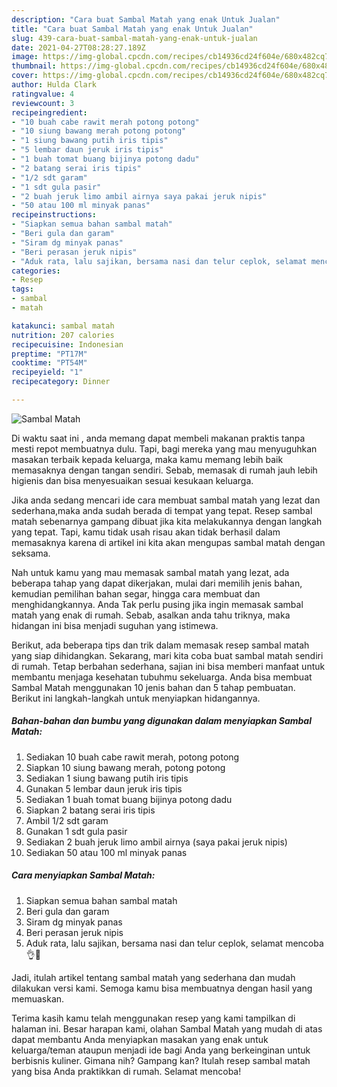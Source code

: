 ```yaml
---
description: "Cara buat Sambal Matah yang enak Untuk Jualan"
title: "Cara buat Sambal Matah yang enak Untuk Jualan"
slug: 439-cara-buat-sambal-matah-yang-enak-untuk-jualan
date: 2021-04-27T08:28:27.189Z
image: https://img-global.cpcdn.com/recipes/cb14936cd24f604e/680x482cq70/sambal-matah-foto-resep-utama.jpg
thumbnail: https://img-global.cpcdn.com/recipes/cb14936cd24f604e/680x482cq70/sambal-matah-foto-resep-utama.jpg
cover: https://img-global.cpcdn.com/recipes/cb14936cd24f604e/680x482cq70/sambal-matah-foto-resep-utama.jpg
author: Hulda Clark
ratingvalue: 4
reviewcount: 3
recipeingredient:
- "10 buah cabe rawit merah potong potong"
- "10 siung bawang merah potong potong"
- "1 siung bawang putih iris tipis"
- "5 lembar daun jeruk iris tipis"
- "1 buah tomat buang bijinya potong dadu"
- "2 batang serai iris tipis"
- "1/2 sdt garam"
- "1 sdt gula pasir"
- "2 buah jeruk limo ambil airnya saya pakai jeruk nipis"
- "50 atau 100 ml minyak panas"
recipeinstructions:
- "Siapkan semua bahan sambal matah"
- "Beri gula dan garam"
- "Siram dg minyak panas"
- "Beri perasan jeruk nipis"
- "Aduk rata, lalu sajikan, bersama nasi dan telur ceplok, selamat mencoba👌🤩"
categories:
- Resep
tags:
- sambal
- matah

katakunci: sambal matah 
nutrition: 207 calories
recipecuisine: Indonesian
preptime: "PT17M"
cooktime: "PT54M"
recipeyield: "1"
recipecategory: Dinner

---
```



![Sambal Matah](https://img-global.cpcdn.com/recipes/cb14936cd24f604e/680x482cq70/sambal-matah-foto-resep-utama.jpg)

Di waktu  saat ini , anda memang dapat membeli makanan praktis tanpa mesti repot membuatnya dulu. Tapi, bagi mereka yang mau menyuguhkan masakan terbaik kepada keluarga, maka kamu memang lebih baik memasaknya dengan tangan sendiri. Sebab, memasak di rumah jauh lebih higienis dan bisa menyesuaikan sesuai kesukaan keluarga.

Jika anda sedang mencari ide cara membuat sambal matah yang lezat dan sederhana,maka anda sudah berada di tempat yang tepat. Resep sambal matah  sebenarnya gampang dibuat jika kita melakukannya dengan langkah yang tepat. Tapi, kamu tidak usah risau akan tidak berhasil dalam memasaknya 
karena di artikel ini kita akan mengupas sambal matah dengan seksama.  



Nah untuk kamu yang mau memasak sambal matah yang lezat, ada beberapa tahap yang dapat dikerjakan, mulai dari memilih jenis bahan, kemudian pemilihan bahan segar, hingga cara membuat dan menghidangkannya. Anda Tak perlu pusing jika ingin memasak sambal matah yang enak di rumah. Sebab, asalkan anda  tahu triknya, maka hidangan ini bisa menjadi suguhan yang istimewa.

Berikut, ada beberapa tips dan trik dalam memasak resep sambal matah yang siap dihidangkan. Sekarang, mari kita coba buat sambal matah sendiri di rumah. Tetap berbahan sederhana, sajian ini bisa memberi manfaat untuk membantu menjaga kesehatan tubuhmu sekeluarga. Anda bisa membuat Sambal Matah menggunakan 10 jenis bahan dan 5 tahap pembuatan. Berikut ini langkah-langkah untuk menyiapkan hidangannya.

<!--inarticleads1-->

##### Bahan-bahan dan bumbu yang digunakan dalam menyiapkan Sambal Matah:

1. Sediakan 10 buah cabe rawit merah, potong potong
1. Siapkan 10 siung bawang merah, potong potong
1. Sediakan 1 siung bawang putih iris tipis
1. Gunakan 5 lembar daun jeruk iris tipis
1. Sediakan 1 buah tomat buang bijinya potong dadu
1. Siapkan 2 batang serai iris tipis
1. Ambil 1/2 sdt garam
1. Gunakan 1 sdt gula pasir
1. Sediakan 2 buah jeruk limo ambil airnya (saya pakai jeruk nipis)
1. Sediakan 50 atau 100 ml minyak panas




<!--inarticleads2-->

##### Cara menyiapkan Sambal Matah:

1. Siapkan semua bahan sambal matah
1. Beri gula dan garam
1. Siram dg minyak panas
1. Beri perasan jeruk nipis
1. Aduk rata, lalu sajikan, bersama nasi dan telur ceplok, selamat mencoba👌🤩




Jadi, itulah artikel tentang  sambal matah  yang sederhana dan mudah dilakukan versi kami. Semoga kamu bisa membuatnya dengan hasil yang memuaskan. 

Terima kasih kamu telah menggunakan resep yang kami tampilkan di halaman ini. Besar harapan kami, olahan  Sambal Matah yang mudah di atas dapat membantu Anda menyiapkan masakan yang enak untuk keluarga/teman ataupun menjadi ide bagi Anda yang berkeinginan untuk berbisnis kuliner. Gimana nih? Gampang kan? Itulah resep sambal matah yang bisa Anda praktikkan di rumah. Selamat mencoba!

